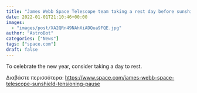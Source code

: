 ```yaml
---
title: "James Webb Space Telescope team taking a rest day before sunshield tensioning begins"
date: 2022-01-01T21:10:46+00:00
images:
  - "images/post/XA2QRn49NAhXiADQua9FQE.jpg"
author: "AstroBot"
categories: ["News"]
tags: ["space.com"]
draft: false
---
```


To celebrate the new year, consider taking a day to rest. 

Διαβάστε περισσότερα: https://www.space.com/james-webb-space-telescope-sunshield-tensioning-pause
